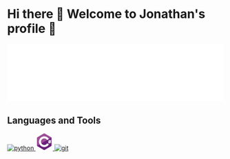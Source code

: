 # Hi there 👋 Welcome to Jonathan's profile 🎉

<div align="center">  
 
[![Metrics](/github_metrics.svg)](#)
 
 </div>

## Languages and Tools
<p align="left"> 
  <a href="https://www.python.org/" target="_blank" rel="noreferrer"> <img src="https://raw.githubusercontent.com/jmnote/z-icons/master/svg/python.svg" alt="python" width="40" height="40"/> </a>
  <a href="https://docs.microsoft.com/en-us/dotnet/csharp/" target="_blank" rel="noreferrer"> <img src="https://raw.githubusercontent.com/devicons/devicon/master/icons/csharp/csharp-original.svg" alt="csharp" width="40" height="40"/> </a>
  <a href="https://git-scm.com/about" target="_blank" rel="noreferrer"> <img src="https://raw.githubusercontent.com/jmnote/z-icons/master/svg/git.svg" alt="git" width="40" height="40"/> </a>
</p>


<!--
**JonathanBonnaud/JonathanBonnaud** is a ✨ _special_ ✨ repository because its `README.md` (this file) appears on your GitHub profile.

Here are some ideas to get you started:

- 🔭 I’m currently working on ...
- 🌱 I’m currently learning ...
- 👯 I’m looking to collaborate on ...
- 🤔 I’m looking for help with ...
- 💬 Ask me about ...
- 📫 How to reach me: ...
- 😄 Pronouns: ...
- ⚡ Fun fact: ...
-->
